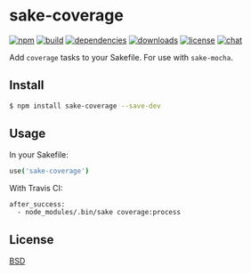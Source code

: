 # sake-coverage

[![npm][npm-img]][npm-url]
[![build][build-img]][build-url]
[![dependencies][dependencies-img]][dependencies-url]
[![downloads][downloads-img]][downloads-url]
[![license][license-img]][license-url]
[![chat][chat-img]][chat-url]

Add `coverage` tasks to your Sakefile. For use with `sake-mocha`.

## Install
```bash
$ npm install sake-coverage --save-dev
```

## Usage
In your Sakefile:

```coffee
use('sake-coverage')
```

With Travis CI:

```
after_success:
  - node_modules/.bin/sake coverage:process
```

## License
[BSD][license-url]

[build-img]:        https://img.shields.io/travis/sakejs/sake-coverage.svg
[build-url]:        https://travis-ci.org/sakejs/sake-coverage
[chat-img]:         https://badges.gitter.im/join-chat.svg
[chat-url]:         https://gitter.im/sakejs/chat
[coverage-img]:     https://coveralls.io/repos/sakejs/sake-coverage/badge.svg?branch=master&service=github
[coverage-url]:     https://coveralls.io/github/sakejs/sake-coverage?branch=master
[dependencies-img]: https://david-dm.org/sakejs/sake-coverage.svg
[dependencies-url]: https://david-dm.org/sakejs/sake-coverage
[downloads-img]:    https://img.shields.io/npm/dm/sake-coverage.svg
[downloads-url]:    http://badge.fury.io/js/sake-coverage
[license-img]:      https://img.shields.io/npm/l/sake-coverage.svg
[license-url]:      https://github.com/sakejs/sake-coverage/blob/master/LICENSE
[npm-img]:          https://img.shields.io/npm/v/sake-coverage.svg
[npm-url]:          https://www.npmjs.com/package/sake-coverage
